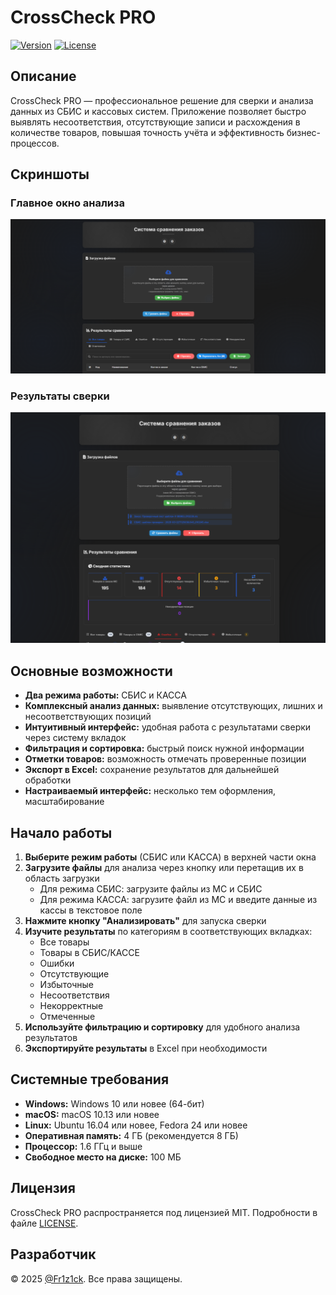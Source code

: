 # CrossCheck PRO

[![Version](https://img.shields.io/badge/версия-1.0.0-blue.svg)](https://github.com/Fr1z1ck/crosscheck-sbis/releases)
[![License](https://img.shields.io/badge/лицензия-MIT-green.svg)](LICENSE)

## Описание

CrossCheck PRO — профессиональное решение для сверки и анализа данных из СБИС и кассовых систем. Приложение позволяет быстро выявлять несоответствия, отсутствующие записи и расхождения в количестве товаров, повышая точность учёта и эффективность бизнес-процессов.

## Скриншоты

### Главное окно анализа

![Главное окно](Скриншот/1.png)

### Результаты сверки

![Результаты сверки](Скриншот/2.png)

## Основные возможности

- **Два режима работы:** СБИС и КАССА
- **Комплексный анализ данных:** выявление отсутствующих, лишних и несоответствующих позиций
- **Интуитивный интерфейс:** удобная работа с результатами сверки через систему вкладок
- **Фильтрация и сортировка:** быстрый поиск нужной информации
- **Отметки товаров:** возможность отмечать проверенные позиции
- **Экспорт в Excel:** сохранение результатов для дальнейшей обработки
- **Настраиваемый интерфейс:** несколько тем оформления, масштабирование

## Начало работы

1. **Выберите режим работы** (СБИС или КАССА) в верхней части окна
2. **Загрузите файлы** для анализа через кнопку или перетащив их в область загрузки
   - Для режима СБИС: загрузите файлы из МС и СБИС
   - Для режима КАССА: загрузите файл из МС и введите данные из кассы в текстовое поле
3. **Нажмите кнопку "Анализировать"** для запуска сверки
4. **Изучите результаты** по категориям в соответствующих вкладках:
   - Все товары
   - Товары в СБИС/КАССЕ
   - Ошибки
   - Отсутствующие
   - Избыточные
   - Несоответствия
   - Некорректные
   - Отмеченные
5. **Используйте фильтрацию и сортировку** для удобного анализа результатов
6. **Экспортируйте результаты** в Excel при необходимости

## Системные требования

- **Windows:** Windows 10 или новее (64-бит)
- **macOS:** macOS 10.13 или новее
- **Linux:** Ubuntu 16.04 или новее, Fedora 24 или новее
- **Оперативная память:** 4 ГБ (рекомендуется 8 ГБ)
- **Процессор:** 1.6 ГГц и выше
- **Свободное место на диске:** 100 МБ

## Лицензия

CrossCheck PRO распространяется под лицензией MIT. Подробности в файле [LICENSE](LICENSE).

## Разработчик

© 2025 [@Fr1z1ck](https://t.me/Fr1z1ck). Все права защищены. 